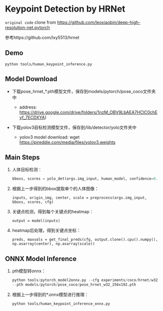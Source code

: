 # Keypoint Detection by HRNet   

`original code`
clone from https://github.com/leoxiaobin/deep-high-resolution-net.pytorch

参考https://github.com/lxy5513/hrnet



## Demo

```shell
python tools/human_keypoint_inference.py
```

 

## Model Download 
+ 下载pose_hrnet_*.pth模型文件，保存到models/pytorch/pose_coco文件夹中
  + address: https://drive.google.com/drive/folders/1nzM_OBV9LbAEA7HClC0chEyf_7ECDXYA)   

+ 下载yolov3目标检测模型文件，保存到/lib/detector/yolo文件夹中
  + yolov3 model download: wget https://pjreddie.com/media/files/yolov3.weights



## Main Steps

1. 人体目标检测：

   ```python
   bboxs, scores = yolo_det(args.img_input, human_model, confidence=0.5)  # bboxes (N, 4) [x0, y0, x1, y1]
   ```

   

2. 根据上一步得到的bbox提取单个的人体图像：

   ```
   inputs, origin_img, center, scale = preprocess(args.img_input, bboxs, scores, cfg)
   ```

   

3. 关键点检测，得到每个关键点的heatmap：

   ```
   output = model(inputs)
   ```

   

4. heatmap后处理，得到关键点坐标：

   ```
   preds, maxvals = get_final_preds(cfg, output.clone().cpu().numpy(), np.asarray(center), np.asarray(scale))
   ```

   

## ONNX Model Inference

1. pth模型转onnx：

   ```python
   python tools/pytorch_model2onnx.py --cfg experiments/coco/hrnet/w32_256x192_adam_lr1e-3.yaml \
   --pth models/pytorch/pose_coco/pose_hrnet_w32_256x192.pth
   ```

   

2. 根据上一步得到的*.onnx模型进行推理：

   ```
   python tools/human_keypoint_inference_onnx.py
   ```

   